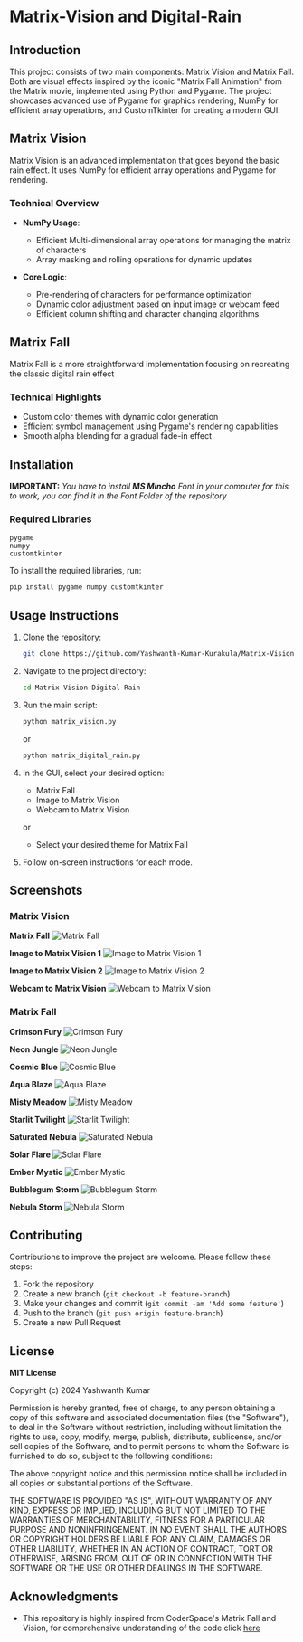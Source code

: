 # Matrix-Vision and Digital-Rain

## Introduction

This project consists of two main components: Matrix Vision and Matrix Fall. Both are visual effects inspired by the iconic "Matrix Fall Animation" from the Matrix movie, implemented using Python and Pygame. The project showcases advanced use of Pygame for graphics rendering, NumPy for efficient array operations, and CustomTkinter for creating a modern GUI.

## Matrix Vision

Matrix Vision is an advanced implementation that goes beyond the basic rain effect. It uses NumPy for efficient array operations and Pygame for rendering.

### Technical Overview

- **NumPy Usage**: 
  - Efficient Multi-dimensional array operations for managing the matrix of characters
  - Array masking and rolling operations for dynamic updates

- **Core Logic**:
  - Pre-rendering of characters for performance optimization
  - Dynamic color adjustment based on input image or webcam feed
  - Efficient column shifting and character changing algorithms

## Matrix Fall

Matrix Fall is a more straightforward implementation focusing on recreating the classic digital rain effect

### Technical Highlights

- Custom color themes with dynamic color generation
- Efficient symbol management using Pygame's rendering capabilities
- Smooth alpha blending for a gradual fade-in effect

## Installation
__IMPORTANT:__
_You have to install __MS Mincho__ Font in your computer for this to work, you can find it in the Font Folder of the repository_

### Required Libraries

```
pygame
numpy
customtkinter
```

To install the required libraries, run:

```bash
pip install pygame numpy customtkinter
```

## Usage Instructions

1. Clone the repository:
   ```bash
   git clone https://github.com/Yashwanth-Kumar-Kurakula/Matrix-Vision---Digital-Rain.git
   ```

2. Navigate to the project directory:
   ```bash
   cd Matrix-Vision-Digital-Rain
   ```

3. Run the main script:
   ```bash
   python matrix_vision.py
   ```

   or

    ```bash
   python matrix_digital_rain.py
   ```

4. In the GUI, select your desired option:
   - Matrix Fall
   - Image to Matrix Vision
   - Webcam to Matrix Vision

   or

   - Select your desired theme for Matrix Fall

5. Follow on-screen instructions for each mode.

## Screenshots

### Matrix Vision

**Matrix Fall**
![Matrix Fall](screenshots/Matrix%20Fall.png)

**Image to Matrix Vision 1**
![Image to Matrix Vision 1](screenshots/Image%20to%20Matrix%20Vision%201.png)

**Image to Matrix Vision 2**
![Image to Matrix Vision 2](screenshots/Image%20to%20Matrix%20Vision%202.png)

**Webcam to Matrix Vision**
![Webcam to Matrix Vision](screenshots/Webcam%20to%20Matrix%20Vision.png)

### Matrix Fall

**Crimson Fury**
![Crimson Fury](screenshots/Crimson%20Fury.png)

**Neon Jungle**
![Neon Jungle](screenshots/Neon%20Jungle.png)

**Cosmic Blue**
![Cosmic Blue](screenshots/Cosmic%20Blue.png)

**Aqua Blaze**
![Aqua Blaze](screenshots/Aqua%20Blaze.png)

**Misty Meadow**
![Misty Meadow](screenshots/Misty%20Meadow.png)

**Starlit Twilight**
![Starlit Twilight](screenshots/Starlit%20Twilight.png)

**Saturated Nebula**
![Saturated Nebula](screenshots/Saturated%20Nebula.png)

**Solar Flare**
![Solar Flare](screenshots/Solar%20Flare.png)

**Ember Mystic**
![Ember Mystic](screenshots/Ember%20Mystic.png)

**Bubblegum Storm**
![Bubblegum Storm](screenshots/Bubblegum%20Storm.png)

**Nebula Storm**
![Nebula Storm](screenshots/Nebula%20Storm.png)

## Contributing

Contributions to improve the project are welcome. Please follow these steps:

1. Fork the repository
2. Create a new branch (`git checkout -b feature-branch`)
3. Make your changes and commit (`git commit -am 'Add some feature'`)
4. Push to the branch (`git push origin feature-branch`)
5. Create a new Pull Request

## License

**MIT License**

Copyright (c) 2024 Yashwanth Kumar

Permission is hereby granted, free of charge, to any person obtaining a copy
of this software and associated documentation files (the "Software"), to deal
in the Software without restriction, including without limitation the rights
to use, copy, modify, merge, publish, distribute, sublicense, and/or sell
copies of the Software, and to permit persons to whom the Software is
furnished to do so, subject to the following conditions:

The above copyright notice and this permission notice shall be included in all
copies or substantial portions of the Software.

THE SOFTWARE IS PROVIDED "AS IS", WITHOUT WARRANTY OF ANY KIND, EXPRESS OR
IMPLIED, INCLUDING BUT NOT LIMITED TO THE WARRANTIES OF MERCHANTABILITY,
FITNESS FOR A PARTICULAR PURPOSE AND NONINFRINGEMENT. IN NO EVENT SHALL THE
AUTHORS OR COPYRIGHT HOLDERS BE LIABLE FOR ANY CLAIM, DAMAGES OR OTHER
LIABILITY, WHETHER IN AN ACTION OF CONTRACT, TORT OR OTHERWISE, ARISING FROM,
OUT OF OR IN CONNECTION WITH THE SOFTWARE OR THE USE OR OTHER DEALINGS IN THE
SOFTWARE.

## Acknowledgments

- This repository is highly inspired from CoderSpace's Matrix Fall and Vision, for comprehensive understanding of the code click [here](https://youtu.be/fNoQr3q3RVc?si=BvwTxHJp7LYjSfgD)